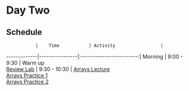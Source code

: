 # Day Two

## Schedule
 	           |	Time           | Activity                 |
-------------|----------------|:------------------------:|
Morning	     |   9:00 - 9:30  | Warm up<br>[Review Lab]()
       	     |   9:30 - 10:30 | [Arrays Lecture]()<br>[Arrays Practice 1]()<br>[Arrays Practice 2]()

